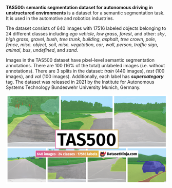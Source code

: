 **TAS500: semantic segmentation dataset for autonomous driving in unstructured environments** is a dataset for a semantic segmentation task. It is used in the automotive and robotics industries. 

The dataset consists of 640 images with 17516 labeled objects belonging to 24 different classes including *ego vehicle*, *low grass*, *forest*, and other: *sky*, *high grass*, *gravel*, *bush*, *tree trunk*, *building*, *asphalt*, *tree crown*, *pole*, *fence*, *misc. object*, *soil*, *misc. vegetation*, *car*, *wall*, *person*, *traffic sign*, *animal*, *bus*, *undefined*, and *sand*.

Images in the TAS500 dataset have pixel-level semantic segmentation annotations. There are 100 (16% of the total) unlabeled images (i.e. without annotations). There are 3 splits in the dataset: *train* (440 images), *test* (100 images), and *val* (100 images). Additionally, each label has ***supercategory*** tag. The dataset was released in 2021 by the Institute for Autonomous Systems Technology Bundeswehr University Munich, Germany.

<img src="https://github.com/dataset-ninja/tas500/raw/main/visualizations/poster.png">
